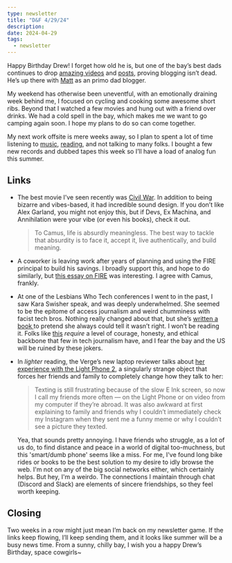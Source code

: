 ```yaml
---
type: newsletter
title: "D&F 4/29/24"
description: 
date: 2024-04-29
tags:
  - newsletter
---
```


Happy Birthday Drew! I forget how old he is, but one of the bay’s best dads continues to drop [amazing videos](https://drew.shoes/posts/edge-of-tomorrow/) and [posts](https://drew.shoes/posts/owliver/), proving blogging isn’t dead. He’s up there with [Matt](https://a.wholelottanothing.org/even-more-cms-talk/) as an primo dad blogger.

My weekend has otherwise been uneventful, with an emotionally draining week behind me, I focused on cycling and cooking some awesome short ribs. Beyond that I watched a few movies and hung out with a friend over drinks. We had a cold spell in the bay, which makes me we want to go camping again soon. I hope my plans to do so can come together. 

My next work offsite is mere weeks away, so I plan to spent a lot of time listening to [music](https://www.wearerewind.com/products/lecteur-cassette-bluetooth-gris-keith), [reading](https://bookshop.org/p/books/in-ascension/20428726?ean=9780802163462), and not talking to many folks. I bought a few new records and dubbed tapes this week so I’ll have a load of analog fun this summer.

## Links

- The best movie I’ve seen recently was [Civil War](ttps://www.theatlantic.com/culture/archive/2024/03/civil-war-movie-review/677759/). In addition to being bizarre and vibes-based, it had incredible sound design. If you don’t like Alex Garland, you might not enjoy this, but if Devs, Ex Machina, and Annihilation were your vibe (or even his books), check it out.

	> To Camus, life is absurdly meaningless. The best way to tackle that absurdity is to face it, accept it, live authentically, and build meaning.

- A coworker is leaving work after years of planning and using the FIRE principal to build his savings. I broadly support this, and hope to do similarly, but [this essay on FIRE](https://www.statetransition.co/p/financial-independence-as-philosophical) was interesting. I agree with Camus, frankly.
- At one of the Lesbians Who Tech conferences I went to in the past, I saw Kara Swisher speak, and was deeply underwhelmed. She seemed to be the epitome of access journalism and weird chumminess with facist tech bros. Nothing really changed about that, but she’s [written a book ](https://thebaffler.com/latest/the-miseducation-of-kara-swisher-ongweso)to pretend she always could tell it wasn’t right. I won’t be reading it. Folks like [this](https://newrepublic.com/article/180487/balaji-srinivasan-network-state-plutocrat) _require_ a level of courage, honesty, and ethical backbone that few in tech journalism have, and I fear the bay and the US will be ruined by these jokers.
- In _lighter_ reading, the Verge’s new laptop reviewer talks about [her experience with the Light Phone 2](https://www.theverge.com/24140675/light-phone-2-one-year-retrospect), a singularly strange object that forces her friends and family to completely change how they talk to her:
	> Texting is still frustrating because of the slow E Ink screen, so now I call my friends more often — on the Light Phone or on video from my computer if they’re abroad. It was also awkward at first explaining to family and friends why I couldn’t immediately check my Instagram when they sent me a funny meme or why I couldn’t see a picture they texted.

	Yea, that sounds pretty annoying. I have friends who struggle, as a lot of us do, to find distance and peace in a world of digital too-muchness, but this 'smart/dumb phone' seems like a miss. For me, I've found long bike rides or books to be the best solution to my desire to idly browse the web. I'm not on any of the big social networks either, which certainly helps. But hey, I'm a weirdo. The connections I maintain through chat (Discord and Slack) are elements of sincere friendships, so they feel worth keeping.
	  
## Closing

Two weeks in a row might just mean I’m back on my newsletter game. If the links keep flowing, I’ll keep sending them, and it looks like summer will be a busy news time. From a sunny, chilly bay, I wish you a happy Drew’s Birthday, space cowgirls~